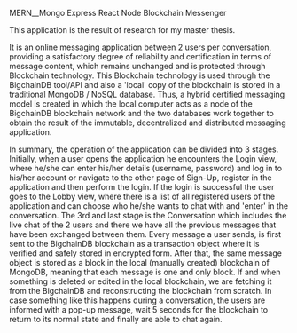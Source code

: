 MERN__Mongo Express React Node Blockchain Messenger

This application is the result of research for my master thesis.

It is an online messaging application between 2 users per conversation, providing a satisfactory degree of reliability and certification in terms of message content, which remains unchanged and is protected through Blockchain technology. This Blockchain technology is used through the BigchainDB tool/API and also a 'local' copy of the blockchain is stored in a traditional MongoDB / NoSQL database. Thus, a hybrid certified messaging model is created in which the local computer acts as a node of the BigchainDB blockchain network and the two databases work together to obtain the result of the immutable, decentralized and distributed messaging application.

In summary, the operation of the application can be divided into 3 stages. Initially, when a user opens the application he encounters the Login view, where he/she can enter his/her details (username, password) and log in to his/her account or navigate to the other page of Sign-Up, register in the application and then perform the login. If the login is successful the user goes to the Lobby view, where there is a list of all registered users of the application and can choose who he/she wants to chat with and 'enter' in the conversation. The 3rd and last stage is the Conversation which includes the live chat of the 2 users and there we have all the previous messages that have been exchanged between them. Every message a user sends, is first sent to the BigchainDB blockchain as a transaction object where it is verified and safely stored in encrypted form. After that, the same message object is stored as a block in the local (manually created) blockchain of MongoDB, meaning that each message is one and only block. If and when something is deleted or edited in the local blockchain, we are fetching it from the BigchainDB and reconstructing the blockchain from scratch. In case something like this happens during a conversation, the users are informed with a pop-up message, wait 5 seconds for the blockchain to return to its normal state and finally are able to chat again. 

